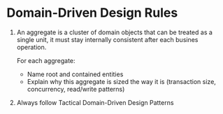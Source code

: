 # Domain-Driven Design Rules

1. An aggregate is a cluster of domain objects that can be treated as a
   single unit, it must stay internally consistent after each busines operation.

   For each aggregate:
     - Name root and contained entities
     - Explain why this aggregate is sized the way it is
          (transaction size, concurrency, read/write patterns)

2. Always follow Tactical Domain-Driven Design Patterns